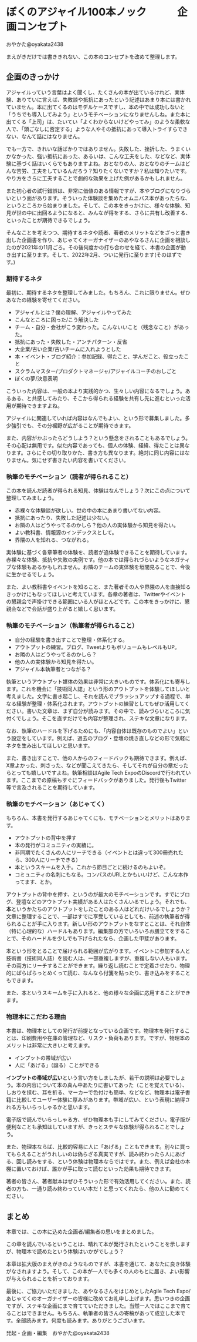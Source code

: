 # ぼくのアジャイル100本ノック　　　企画コンセプト

<div class="flushright">おやかた@oyakata2438</div>

まえがきだけでは書ききれない、この本のコンセプトを改めて整理します。

## 企画のきっかけ
アジャイルっていう言葉はよく聞くし、たくさんの本が出ているけれど、実体験、ありていに言えば、失敗談や抵抗にあったという記述はあまり本には書かれていません。本に出てくるのはモデルケースですし、本の中では成功しないと「うちでも導入してみよう」というモチベーションになりませんしね。また本に出てくる「上司」は、たいてい「よくわからないけどやってみ」のような柔軟な人で、「頭ごなしに否定する」ような人やその抵抗にあって導入トライすらできない、なんて話にはなりません。

でも一方で、きれいな話ばかりではありません。失敗した、挫折した、うまくいかなかった、強い抵抗にあった、あるいは、こんな工夫をした、などなど、実体験に基づく話はいくらでもありますよね。おとなりの人、おとなりのチームはどんな苦労、工夫をしているんだろう？知りたくないですか？私は知りたいです。やり方をさらに工夫することで劇的な効果を上げた例があるかもしれません。

また初心者の試行錯誤は、非常に価値のある情報ですが、本やブログになりづらいという面があります。そういった体験談を集めたオムニバス本があったらな、というところから始まりました。そして、この本をきっかけに、様々な体験、知見が世の中に出回るようになると、みんなが得をする、さらに共有し改善する、といったことが期待できるでしょう。

そんなことを考えつつ、期待するネタや読者、著者のメリットなどをざっと書き出した企画書を作り、あじゃてくオーガナイザーのあやなるさんに企画を相談したのが2021年の11月ごろ。その後何度かの打ち合わせを経て、本書の企画が動き出すに至ります。そして、2022年2月、ついに発行に至ります(そのはずです。)

### 期待するネタ
最初に、期待するネタを整理してみました。もちろん、これに限りません。ぜひあなたの経験を寄せてください。

* アジャイルとは？僕の理解、アジャイルやってみた
* こんなところに困った/こう解決した
* チーム・自分・会社がこう変わった。こんないいこと（残念なこと）があった。
* 抵抗にあった・失敗した・アンチパターン・反省
* 大企業/古い企業/古いチームに入れようとした
* 本・イベント・ブログ紹介：参加記録、得たこと、学んだこと、役立ったこと
* スクラムマスター/プロダクトマネージャ/アジャイルコーチのおしごと
* ぼくの夢/決意表明

こういった内容は、一般の本より実践的かつ、生々しい内容になるでしょう。あるある、と共感してみたり、そこから得られる経験を共有し先に進むといった活用が期待できますよね。

アジャイルに関連していれば内容はなんでもよい、という形で募集しました。多少強引でも、その分裾野が広がることが期待できます。

また、内容がかぶったらどうしよう？という懸念をされることもあるでしょう。その心配は無用です。似た内容であっても、個人の体験、経緯、得たことは異なります。さらにその切り取りかた、書き方も異なります。絶対に同じ内容にはなりません。気にせず書きたい内容を書いてください。

### 執筆のモチベーション（読者が得られること）
この本を読んだ読者が得られる知見、体験はなんでしょう？次にこの点について整理してみましょう。

* 赤裸々な体験談が欲しい。世の中の本にあまり書いてない内容。
* 抵抗にあったり、失敗した記述は少ない。
* お隣の人はどうやってるのかしら？他の人の実体験から知見を得たい。
* よい教科書、情報源のインデックスとして。
* 界隈の人を知れる、つながれる。

実体験に基づく各章筆者の体験を、読者が追体験できることを期待しています。赤裸々な体験、抵抗や失敗の実例です。他の本では得られづらいようなネガティブな体験もあるかもしれません。お隣のチームの実体験を垣間見ることで、今後に生かせるでしょう。

また、よい教科書やイベントを知ること、また著者その人や界隈の人を直接知るきっかけにもなってほしいと考えています。各章の著者は、Twitterやイベントの懇親会で声掛けできる範囲にいる人がほとんどです。この本をきっかけに、懇親会などで会話が盛り上がると嬉しく思います。

### 執筆のモチベーション（執筆者が得られること）

* 自分の経験を書き出すことで整理・体系化する。
* アウトプットの練習。ブログ、TweetよりもボリュームもレベルもUP。
* お隣の人はどうやってるのかしら？
* 他の人の実体験から知見を得たい。
* アジャイル本執筆者とつながる？

執筆というアウトプット媒体の効果は非常に大きいものです。体系化にも寄与します。これを機会に「技術同人誌」という形のアウトプットを体験してほしいと考えました。文字に書き起こし、それを読んでブラッシュアップする過程で、単なる経験が整理・体系化されます。アウトプットの練習としてもぜひ活用してください。書いた文章は、まず自分が読みます。その中で、読みづらいところに気付くでしょう。そこを直すだけでも内容が整理され、ステキな文章になります。

なお、執筆のハードルを下げるためにも、「内容自体は既存のものでよい」という設定をしています。例えば、過去のブログ・登壇の焼き直しなどの形で気軽にネタを生み出してほしいと思います。

また、書き出すことで、他の人からのフィードバックも期待できます。例えば、X章よかった、刺さった、などが聞こえてきたら、そしてそれが自分の章だったらとっても嬉しいですよね。執筆相談はAgile Tech ExpoのDiscordで行われています。ここまでの原稿もすぐにフィードバックがありました。発行後もTwitter等で言及されることを期待しています。

### 執筆のモチベーション（あじゃてく）
もちろん、本書を発行するあじゃてくにも、モチベーションとメリットはあります。

* アウトプットの背中を押す
* 本の発行がコミュニティの実績に。
* 非同期でたくさんの人にリーチできる（イベントとは違って300冊売れたら、300人にリーチできる）
* 本というスキームを入手。これから節目ごとに続けるのもよいぞ。
* コミュニティの名刺にもなる。コンパスのURLとかもいいけど、こんな本作ってます、とか。

アウトプットの背中を押す、というのが最大のモチベーションです。すでにブログ、登壇などのアウトプット実績がある人はたくさんいるでしょう。それでも、**本**というかたちのアウトプットをしたことのある人はどれだけいるでしょうか？文章に整理することで、一部はすでに享受しているとしても、前述の執筆者が得られることが手に入ります。新しい形のアウトプットをなすとことは、それ自体（特に心理的な）ハードルもあります。編集部の方でいろいろお膳立てをすることで、そのハードルを少しでも下げられたなら、企画した甲斐があります。

本という形をとることで届けられる範囲が広がります。イベントに参加する人と技術書（技術同人誌）を読む人は、一部重複しますが、重複しない人もいます。その両方にリーチすることができます。繰り返し読むことで定着させたり、物理的にぱらぱらっとめくって読む、なんなら付箋を貼ったり、書き込みをすることもできます。

また、本というスキームを手に入れると、他の様々な企画に応用することができます。

### 物理本にこだわる理由
本書は、物理本としての発行が前提となっている企画です。物理本を発行することは、印刷費用や在庫の管理など、リスク・負荷もあります。ですが、物理本のメリットは非常に大きいと考えます。

* インプットの帯域が広い
* 人に「あげる」（譲る）ことができる

**インプットの帯域が広い**という言い方をしましたが、若干の説明は必要でしょう。本の内容について本の真ん中あたりに書いてあった（ことを覚えている）、しおりを挟む、耳を折る、マーカーで色付けも簡単、などなど、物理本は電子書籍に比較してユーザー体験に厚みがあります。帯域が広い、という表現に納得される方もいらっしゃるかと思います。

電子版で読んでいらっしゃる方、ぜひ物理本も手にしてみてください。電子版が便利なことも承知はしていますが、きっとステキな体験が得られることでしょう。

また、物理本ならば、比較的容易に人に「あげる」こともできます。別々に買ってもらえることがうれしいのは偽らざる真実ですが、読み終わったら人にあげる、回し読みをする、という体験は物理本ならではです。また、例えば会社の本棚に置いておけば、誰かが手に取って読むといった効果も期待できます。

著者の皆さん、著者献本はぜひそういった形で有効活用してください。また、読者の方も、一通り読み終わっていい本だ！と思ってくれたら、他の人に勧めてください。

## まとめ
本章では、この本に込めた企画者/編集者の思いをまとめました。

この章を読んでいるということは、晴れて本が発行されたということを示しますが、物理本で読めたという体験はいかがでしょう？

本章は拡大版のまえがきのようなものですが、本書を通じて、あなたに良き体験がなされますよう。そして、この本が一人でも多くの人のもとに届き、よい影響が与えられることを祈っております。

最後に、ご協力いただきました、あやなるさんをはじめとしたAgile Tech Expo/あじゃてくのオーガナイザーの皆様に改めてお礼申し上げます。思いつきの企画ですが、ステキな企画にまで育てていただきました。当然一人ではここまで育てることはできません。もちろん、執筆者の皆さんの寄稿があって成立した本です。全部読みます。何度も読みます。ありがとうございます。

<div class="flushright">発起・企画・編集　おやかた@oyakata2438</div>
